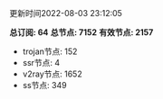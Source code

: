 更新时间2022-08-03 23:12:05

**总订阅: 64**
**总节点: 7152**
**有效节点: 2157**
- trojan节点: 152
- ssr节点: 4
- v2ray节点: 1652
- ss节点: 349
